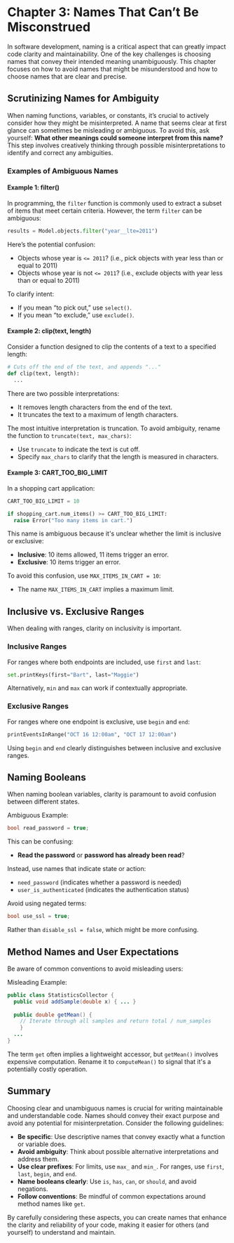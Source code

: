 # Chapter 3: Names That Can’t Be Misconstrued

In software development, naming is a critical aspect that can greatly impact code clarity and maintainability. One of the key challenges is choosing names that convey their intended meaning unambiguously. This chapter focuses on how to avoid names that might be misunderstood and how to choose names that are clear and precise.

## Scrutinizing Names for Ambiguity

When naming functions, variables, or constants, it’s crucial to actively consider how they might be misinterpreted. A name that seems clear at first glance can sometimes be misleading or ambiguous. To avoid this, ask yourself: **What other meanings could someone interpret from this name?** This step involves creatively thinking through possible misinterpretations to identify and correct any ambiguities.

### Examples of Ambiguous Names

#### Example 1: filter()

In programming, the `filter` function is commonly used to extract a subset of items that meet certain criteria. However, the term `filter` can be ambiguous:

```py
results = Model.objects.filter("year__lte=2011")
```

Here’s the potential confusion:

* Objects whose year is `<= 2011`? (i.e., pick objects with year less than or equal to 2011)
* Objects whose year is not `<= 2011`? (i.e., exclude objects with year less than or equal to 2011)

To clarify intent:

* If you mean “to pick out,” use `select()`.
* If you mean “to exclude,” use `exclude()`.

#### Example 2: clip(text, length)

Consider a function designed to clip the contents of a text to a specified length:

```py
# Cuts off the end of the text, and appends "..."
def clip(text, length):
  ...
```

There are two possible interpretations:

* It removes length characters from the end of the text.
* It truncates the text to a maximum of length characters.

The most intuitive interpretation is truncation. To avoid ambiguity, rename the function to `truncate(text, max_chars)`:

* Use `truncate` to indicate the text is cut off.
* Specify `max_chars` to clarify that the length is measured in characters.

#### Example 3: CART_TOO_BIG_LIMIT

In a shopping cart application:

```py
CART_TOO_BIG_LIMIT = 10

if shopping_cart.num_items() >= CART_TOO_BIG_LIMIT:
  raise Error("Too many items in cart.")
```

This name is ambiguous because it's unclear whether the limit is inclusive or exclusive:

* **Inclusive**: 10 items allowed, 11 items trigger an error.
* **Exclusive**: 10 items trigger an error.

To avoid this confusion, use `MAX_ITEMS_IN_CART = 10`:

* The name `MAX_ITEMS_IN_CART` implies a maximum limit.

## Inclusive vs. Exclusive Ranges

When dealing with ranges, clarity on inclusivity is important.

### Inclusive Ranges

For ranges where both endpoints are included, use `first` and `last`:

```py
set.printKeys(first="Bart", last="Maggie")
```

Alternatively, `min` and `max` can work if contextually appropriate.

### Exclusive Ranges

For ranges where one endpoint is exclusive, use `begin` and `end`:

```py
printEventsInRange("OCT 16 12:00am", "OCT 17 12:00am")
```

Using `begin` and `end` clearly distinguishes between inclusive and exclusive ranges.

## Naming Booleans

When naming boolean variables, clarity is paramount to avoid confusion between different states.

Ambiguous Example:

```cpp
bool read_password = true;
```

This can be confusing:

* **Read the password** or **password has already been read**?

Instead, use names that indicate state or action:

* `need_password` (indicates whether a password is needed)
* `user_is_authenticated` (indicates the authentication status)

Avoid using negated terms:

```cpp
bool use_ssl = true;
```

Rather than `disable_ssl = false`, which might be more confusing.

## Method Names and User Expectations

Be aware of common conventions to avoid misleading users:

Misleading Example:

```java
public class StatisticsCollector {
  public void addSample(double x) { ... }
  
  public double getMean() {
    // Iterate through all samples and return total / num_samples
    }
  ...
}
```

The term `get` often implies a lightweight accessor, but `getMean()` involves expensive computation. Rename it to `computeMean()` to signal that it's a potentially costly operation.

## Summary

Choosing clear and unambiguous names is crucial for writing maintainable and understandable code. Names should convey their exact purpose and avoid any potential for misinterpretation. Consider the following guidelines:

* **Be specific**: Use descriptive names that convey exactly what a function or variable does.
* **Avoid ambiguity**: Think about possible alternative interpretations and address them.
* **Use clear prefixes**: For limits, use `max_` and `min_`. For ranges, use `first`, `last`, `begin`, and `end`.
* **Name booleans clearly**: Use `is`, `has`, `can`, or `should`, and avoid negations.
* **Follow conventions**: Be mindful of common expectations around method names like `get`.

By carefully considering these aspects, you can create names that enhance the clarity and reliability of your code, making it easier for others (and yourself) to understand and maintain.
